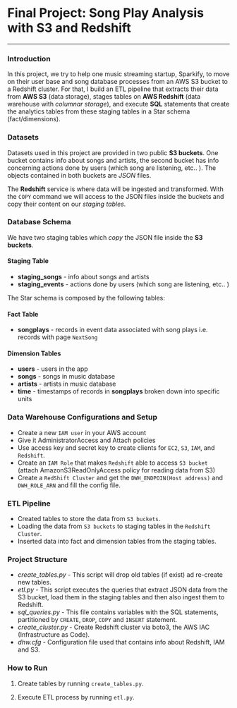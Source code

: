 # Final Project: Song Play Analysis with S3 and Redshift
-------------------------

### Introduction

In this project, we try to help one music streaming startup, Sparkify, to move on their user base and song database processes from an AWS S3 bucket to a Redshift cluster. For that, I build an ETL pipeline that extracts their data from **AWS S3** (data storage), stages tables on **AWS Redshift** (data warehouse with *columnar storage*), and execute **SQL** statements that create the analytics tables from these staging tables in a Star schema (fact/dimensions).

### Datasets
Datasets used in this project are provided in two public **S3 buckets**. One bucket contains info about songs and artists, the second bucket has info concerning actions done by users (which song are listening, etc.. ). The objects contained in both buckets are *JSON* files. 

The **Redshift** service is where data will be ingested and transformed. With the `COPY` command we will access to the JSON files inside the buckets and copy their content on our *staging tables*.

### Database Schema
We have two staging tables which *copy* the JSON file inside the **S3 buckets**.
#### Staging Table 
+ **staging_songs** - info about songs and artists
+ **staging_events** - actions done by users (which song are listening, etc.. )


The Star schema is composed by the following tables:

#### Fact Table 
+ **songplays** - records in event data associated with song plays i.e. records with page `NextSong`

#### Dimension Tables
+ **users** - users in the app
+ **songs** - songs in music database
+ **artists** - artists in music database
+ **time** - timestamps of records in **songplays** broken down into specific units

### Data Warehouse Configurations and Setup
* Create a new `IAM user` in your AWS account
* Give it AdministratorAccess and Attach policies   
* Use access key and secret key to create clients for `EC2`, `S3`, `IAM`, and `Redshift`.
* Create an `IAM Role` that makes `Redshift` able to access `S3 bucket` (attach AmazonS3ReadOnlyAccess policy for reading data from S3)
* Create a `RedShift Cluster` and get the `DWH_ENDPOIN(Host address)` and `DWH_ROLE_ARN` and fill the config file.

### ETL Pipeline
+ Created tables to store the data from `S3 buckets`.
+ Loading the data from `S3 buckets` to staging tables in the `Redshift Cluster`.
+ Inserted data into fact and dimension tables from the staging tables.

### Project Structure

+ *create_tables.py* - This script will drop old tables (if exist) ad re-create new tables.
+ *etl.py* - This script executes the queries that extract JSON data from the S3 bucket, load them in the staging tables and then also ingest them to Redshift.
+ *sql_queries.py* - This file contains variables with the SQL statements, partitioned by `CREATE`, `DROP`, `COPY` and `INSERT` statement.
+ *create_cluster.py* - Create Redshift cluster via boto3, the AWS IAC (Infrastructure as Code).
+ *dhw.cfg* - Configuration file used that contains info about Redshift, IAM and S3.

### How to Run
1. Create tables by running `create_tables.py`.

2. Execute ETL process by running `etl.py`.

